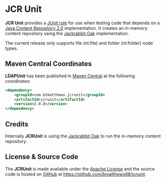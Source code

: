 JCR Unit
========

**JCR Unit** provides a [JUnit rule](https://github.com/junit-team/junit/wiki/Rules) for use when testing code that
depends on a [Java Content Repository 2.0](https://jcp.org/en/jsr/detail?id=283) implementation. It creates an in-memory
content repository using the [Jackrabbit Oak](https://jackrabbit.apache.org/oak/) implementation.

The current release only supports file (nt:file) and folder (nt:folder) node types.

Maven Central Coordinates
-------------------------
**LDAPUnit** has been published in [Maven Central](http://search.maven.org) at the following
coordinates:

```xml
<dependency>
    <groupId>com.btmatthews.jcrunit</groupId>
    <artifactId>jcrunit</artifactId>
    <version>2.0.0</version>
</dependency>
```

Credits
-------
Internally **JCRUnit** is using the [Jackrabbit Oak](https://jackrabbit.apache.org/oak/) to run the in-memory content
repository.

License & Source Code
---------------------
The **JCRUnit** is made available under the
[Apache License](http://www.apache.org/licenses/LICENSE-2.0.html) and the source code is hosted on
[GitHub](http://github.com) at https://github.com/bmatthews68/jcrunit.